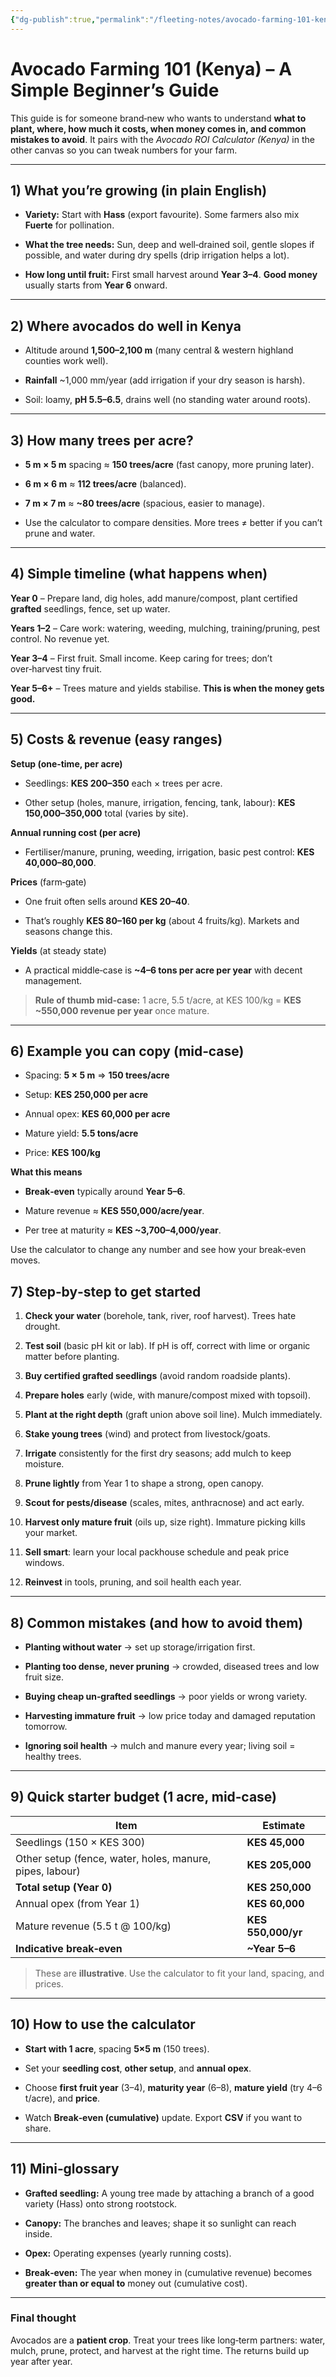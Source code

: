 ```yaml
---
{"dg-publish":true,"permalink":"/fleeting-notes/avocado-farming-101-kenya-edition/","noteIcon":"2"}
---
```


# Avocado Farming 101 (Kenya) – A Simple Beginner’s Guide

This guide is for someone brand‑new who wants to understand **what to plant, where, how much it costs, when money comes in, and common mistakes to avoid**. It pairs with the _Avocado ROI Calculator (Kenya)_ in the other canvas so you can tweak numbers for your farm.

---

## 1) What you’re growing (in plain English)

- **Variety:** Start with **Hass** (export favourite). Some farmers also mix **Fuerte** for pollination.
    
- **What the tree needs:** Sun, deep and well‑drained soil, gentle slopes if possible, and water during dry spells (drip irrigation helps a lot).
    
- **How long until fruit:** First small harvest around **Year 3–4**. **Good money** usually starts from **Year 6** onward.
    

---

## 2) Where avocados do well in Kenya

- Altitude around **1,500–2,100 m** (many central & western highland counties work well).
    
- **Rainfall** ~1,000 mm/year (add irrigation if your dry season is harsh).
    
- Soil: loamy, **pH 5.5–6.5**, drains well (no standing water around roots).
    

---

## 3) How many trees per acre?

- **5 m × 5 m** spacing ≈ **150 trees/acre** (fast canopy, more pruning later).
    
- **6 m × 6 m** ≈ **112 trees/acre** (balanced).
    
- **7 m × 7 m** ≈ **~80 trees/acre** (spacious, easier to manage).
    
- Use the calculator to compare densities. More trees ≠ better if you can’t prune and water.
    

---

## 4) Simple timeline (what happens when)

**Year 0** – Prepare land, dig holes, add manure/compost, plant certified **grafted** seedlings, fence, set up water.

**Years 1–2** – Care work: watering, weeding, mulching, training/pruning, pest control. No revenue yet.

**Year 3–4** – First fruit. Small income. Keep caring for trees; don’t over‑harvest tiny fruit.

**Year 5–6+** – Trees mature and yields stabilise. **This is when the money gets good.**

---

## 5) Costs & revenue (easy ranges)

**Setup (one‑time, per acre)**

- Seedlings: **KES 200–350** each × trees per acre.
    
- Other setup (holes, manure, irrigation, fencing, tank, labour): **KES 150,000–350,000** total (varies by site).
    

**Annual running cost (per acre)**

- Fertiliser/manure, pruning, weeding, irrigation, basic pest control: **KES 40,000–80,000**.
    

**Prices** (farm‑gate)

- One fruit often sells around **KES 20–40**.
    
- That’s roughly **KES 80–160 per kg** (about 4 fruits/kg). Markets and seasons change this.
    

**Yields** (at steady state)

- A practical middle‑case is **~4–6 tons per acre per year** with decent management.
    

> **Rule of thumb mid‑case:** 1 acre, 5.5 t/acre, at KES 100/kg = **KES ~550,000 revenue per year** once mature.

---

## 6) Example you can copy (mid‑case)

- Spacing: **5 × 5 m** ⇒ **150 trees/acre**
    
- Setup: **KES 250,000 per acre**
    
- Annual opex: **KES 60,000 per acre**
    
- Mature yield: **5.5 tons/acre**
    
- Price: **KES 100/kg**
    

**What this means**

- **Break‑even** typically around **Year 5–6**.
    
- Mature revenue ≈ **KES 550,000/acre/year**.
    
- Per tree at maturity ≈ **KES ~3,700–4,000/year**.
    

Use the calculator to change any number and see how your break‑even moves.



## 7) Step‑by‑step to get started

1. **Check your water** (borehole, tank, river, roof harvest). Trees hate drought.
    
2. **Test soil** (basic pH kit or lab). If pH is off, correct with lime or organic matter before planting.
    
3. **Buy certified grafted seedlings** (avoid random roadside plants).
    
4. **Prepare holes** early (wide, with manure/compost mixed with topsoil).
    
5. **Plant at the right depth** (graft union above soil line). Mulch immediately.
    
6. **Stake young trees** (wind) and protect from livestock/goats.
    
7. **Irrigate** consistently for the first dry seasons; add mulch to keep moisture.
    
8. **Prune lightly** from Year 1 to shape a strong, open canopy.
    
9. **Scout for pests/disease** (scales, mites, anthracnose) and act early.
    
10. **Harvest only mature fruit** (oils up, size right). Immature picking kills your market.
    
11. **Sell smart**: learn your local packhouse schedule and peak price windows.
    
12. **Reinvest** in tools, pruning, and soil health each year.
    

---

## 8) Common mistakes (and how to avoid them)

- **Planting without water** → set up storage/irrigation first.
    
- **Planting too dense, never pruning** → crowded, diseased trees and low fruit size.
    
- **Buying cheap un‑grafted seedlings** → poor yields or wrong variety.
    
- **Harvesting immature fruit** → low price today and damaged reputation tomorrow.
    
- **Ignoring soil health** → mulch and manure every year; living soil = healthy trees.
    

---

## 9) Quick starter budget (1 acre, mid‑case)

|Item|Estimate|
|---|---|
|Seedlings (150 × KES 300)|**KES 45,000**|
|Other setup (fence, water, holes, manure, pipes, labour)|**KES 205,000**|
|**Total setup (Year 0)**|**KES 250,000**|
|Annual opex (from Year 1)|**KES 60,000**|
|Mature revenue (5.5 t @ 100/kg)|**KES 550,000/yr**|
|**Indicative break‑even**|**~Year 5–6**|

> These are **illustrative**. Use the calculator to fit your land, spacing, and prices.

---

## 10) How to use the calculator

- **Start with 1 acre**, spacing **5×5 m** (150 trees).
    
- Set your **seedling cost**, **other setup**, and **annual opex**.
    
- Choose **first fruit year** (3–4), **maturity year** (6–8), **mature yield** (try 4–6 t/acre), and **price**.
    
- Watch **Break‑even (cumulative)** update. Export **CSV** if you want to share.
    

---

## 11) Mini‑glossary

- **Grafted seedling:** A young tree made by attaching a branch of a good variety (Hass) onto strong rootstock.
    
- **Canopy:** The branches and leaves; shape it so sunlight can reach inside.
    
- **Opex:** Operating expenses (yearly running costs).
    
- **Break‑even:** The year when money in (cumulative revenue) becomes **greater than or equal to** money out (cumulative cost).
    

---

### Final thought

Avocados are a **patient crop**. Treat your trees like long‑term partners: water, mulch, prune, protect, and harvest at the right time. The returns build up year after year.
